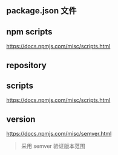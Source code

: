 ## package.json 文件


## npm scripts
<https://docs.npmjs.com/misc/scripts.html>


## repository


## scripts
<https://docs.npmjs.com/misc/scripts.html>


## version
<https://docs.npmjs.com/misc/semver.html>
> 采用 semver 验证版本范围